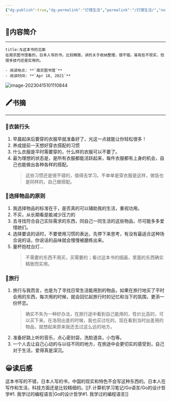 ```yaml
---
{"dg-publish":true,"dg-permalink":"打理生活","permalink":"/打理生活/","noteIcon":"","created":"2022-04-18","updated":""}
---
```




## 📜**内容简介**
---
```ad-note
title:与这本书的见面
在南京图书馆看的，日本人写的书，比较精致，讲的关于收纳整理，很不错。虽有些不现实，但很多技巧还是实用的。

- 阅读地点: **`南京图书馆`**
- 阅读时间: **`Apr 18, 2021`**

```

![image-20230415101110844](/img/user/Z.image/读书笔记/20230416102012.png)

## 🖍️书摘
---
### 📄衣装行头

1. 早晨起床后要穿的衣服早就准备好了，光这一点就能让你轻松很多！
2. 养成提前一天想好穿衣搭配的习惯 
3. 什么衣服是平时需要穿的，什么样的衣服可以不要了。
4. 最为理想的状态是，是所有衣服都能活跃起来，每件衣服都有上身的机会，自己也能做出各种各样的搭配。
    >这些习惯还是很不错的，值得去学习。不单单是穿衣服是这样，做饭也是同样的，自己做搭配。

### 📄选择物品的原则

1. 我选择物品的标准在于，是否真的可以辅助我的生活，重视功用。
2. 不买，从长期看是能减少压力的 
3. 去寻找符合自己实际需求的东西，同自己一同生活的这些物品，尽可能多多爱惜她们。 
4. 选择要说的话时，不要使用习惯的表达，先停下来思考，有没有最适合这种场合说的话，你说话的品味就会慢慢被磨练出来。
5. 量杯抱枕台灯...
    >不需要的东西不用买，买需要的；看过这本书的插画，里面的东西确实精致而实用。

 ### 📄旅行
1. 旅行与我而言，也是为了寻找日常生活能用到的物品，如果在旅行地买了平时会用的东西，每次用的时候，就会回忆起旅行时的记忆和当下的氛围，更添一份怀恋。
    >确实不失为一种好办法，在旅行途中看到自己能用的，性价比高的，可以买下来。在洛阳出差的时候，我也买过吃的，现在看到当时出差用的物品，就想起来原来我还去过这么远的地方。
2. 准备好路上听的音乐，点心密封袋，洗脸道具，小包等。
3. 一个人去让自己心动的与以往不同的地方，在旅途中会更切实的感受到，自己对于生活，爱得真是深沉。

## 😀读后感
这本书写的不错，日本人写的书，中国的现实和特色不会写这种东西的。日本人在写作和生活，科技方面还是比较精细的。[[F.计算机学习笔记/Go语言/Go的设计哲学#1. 我学过的编程语言\|Go的设计哲学#1. 我学过的编程语言]]

